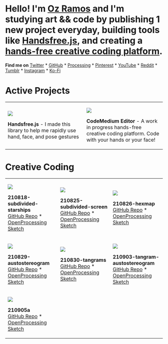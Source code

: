 # Hello! I'm [Oz Ramos](https://codemedium.com) and I'm studying art && code by publishing 1 new project everyday, building tools like [Handsfree.js](https://github.com/midiblocks/handsfree), and creating a [hands-free creative coding platform](https://github.com/codemedium/codemedium-editor).

**Find me on** [Twitter](https://twitter.com/semigenerative) * [GitHub](https://github.com/codemedium) * [Processing](https://openprocessing.org/user/282413/) * [Pinterest](https://www.pinterest.com/codemedium) * [YouTube](https://www.youtube.com/channel/UCE1C6juwEopQQeCV2ERF07Q) * [Reddit](https://reddit.com/u/thecodemedium) * [Tumblr](https://codemedium.tumblr.com/) * [Instagram](https://www.instagram.com/thecodemedium/) * [Ko-Fi](https://ko-fi.com/handsfreejs)

# Active Projects
<table style="width: 100%">
  <tr>
    <td width="50%">
      <p><a href="https://github.com/midiblocks/handsfree"><img src="https://user-images.githubusercontent.com/89111078/131717722-fe0e91bb-b268-4266-b4fe-a184388325b1.gif"></a>
      <p><strong>Handsfree.js</strong> - I made this library to help me rapidly use hand, face, and pose gestures
    </td>
    <td width="50%">
      <p><a href="https://github.com/codemedium/codemedium-editor"><img src="https://user-images.githubusercontent.com/89111078/131718058-b3138e2f-cada-4daf-9618-f9067738b7b8.gif"></a>
      <p><strong>CodeMedium Editor</strong> - A work in progress hands-free creative coding platform. Code with your hands or your face!
    </td>
  </tr>
</table>

# Creative Coding

<table style="width: 100%">
  <tr>
    <td width="33%">
      <p><a href="https://github.com/CodeMedium/210818-subdivided-starships"><img src="https://user-images.githubusercontent.com/89111078/132265304-7f922d74-6dc0-418c-b5e9-0f72c3ec5afa.gif"></a>
      <p><strong>210818-subdivided-starships</strong><br><a href="https://github.com/CodeMedium/210818-subdivided-starships">GitHub Repo</a> * <a href="https://openprocessing.org/sketch/1247050">OpenProcessing Sketch</a>
    </td>
    <td width="33%">
      <p><a href="https://github.com/CodeMedium/210825-subdivided-screen"><img src="https://user-images.githubusercontent.com/89111078/132265399-61601da4-481f-4eb5-9407-15e28ae6fb4c.png"></a>
      <p><strong>210825-subdivided-screen</strong><br><a href="https://github.com/CodeMedium/210825-subdivided-screen">GitHub Repo</a> * <a href="https://openprocessing.org/sketch/1248962">OpenProcessing Sketch</a>
    </td>
    <td width="33%">
      <p><a href="https://github.com/CodeMedium/210826-hexmap"><img src="https://user-images.githubusercontent.com/89111078/132265520-c966c93d-8a46-4c57-b26e-756e8b49ea91.gif"></a>
      <p><strong>210826-hexmap</strong><br><a href="https://github.com/CodeMedium/210826-hexmap">GitHub Repo</a> * <a href="https://openprocessing.org/sketch/1250347">OpenProcessing Sketch</a>
    </td>
  </tr>

  <tr>
    <td width="33%">
      <p><a href="https://github.com/CodeMedium/210829-austostereogram"><img src="https://user-images.githubusercontent.com/89111078/132265603-e1b4ecbe-ac8e-4432-9811-3a97a3e83754.png"></a>
      <p><strong>210829-austostereogram</strong><br><a href="https://github.com/CodeMedium/210829-austostereogram">GitHub Repo</a> * <a href="https://openprocessing.org/sketch/1250768">OpenProcessing Sketch</a>
    </td>
    <td width="33%">
      <p><a href="https://github.com/CodeMedium/210830-tangrams"><img src="https://user-images.githubusercontent.com/89111078/132265631-75e48fb2-b119-4bbd-8e97-38cb9682e30a.png"></a>
      <p><strong>210830-tangrams</strong><br><a href="https://github.com/CodeMedium/210830-tangrams">GitHub Repo</a> * <a href="https://openprocessing.org/sketch/1251530">OpenProcessing Sketch</a>
    </td>
    <td width="33%">
      <p><a href="https://github.com/CodeMedium/210903-tangram-austostereogram"><img src="https://user-images.githubusercontent.com/89111078/132265702-65bd9d88-ac0b-46b5-9910-b677395c5a6c.png"></a>
      <p><strong>210903-tangram-austostereogram</strong><br><a href="https://github.com/CodeMedium/210903-tangram-austostereogram">GitHub Repo</a> * <a href="https://openprocessing.org/sketch/1254419">OpenProcessing Sketch</a>
    </td>
  </tr>

  <tr>
    <td width="33%">
      <p><a href="https://github.com/CodeMedium/210905a"><img src="https://user-images.githubusercontent.com/89111078/132265803-fb2a0ca7-b34b-41a0-a0aa-08fab2df968d.png"></a>
      <p><strong>210905a</strong><br><a href="https://github.com/CodeMedium/210905a">GitHub Repo</a> * <a href="https://openprocessing.org/sketch/1255080">OpenProcessing Sketch</a>
    </td>
    <td width="33%">
<!--      <p><a href="https://github.com/CodeMedium/210830-tangrams"><img src="https://user-images.githubusercontent.com/89111078/132265631-75e48fb2-b119-4bbd-8e97-38cb9682e30a.png"></a>
      <p><strong>Subdivided Starships</strong><br><a href="https://github.com/CodeMedium/210830-tangrams">GitHub Repo</a> * <a href="https://openprocessing.org/sketch/1251530">OpenProcessing Sketch</a>
-->    </td>
    <td width="33%">
<!--      <p><a href="https://github.com/CodeMedium/210905a"><img src="https://user-images.githubusercontent.com/89111078/132265702-65bd9d88-ac0b-46b5-9910-b677395c5a6c.png"></a>
      <p><strong>Subdivided Starships</strong><br><a href="https://github.com/CodeMedium/210905a">GitHub Repo</a> * <a href="https://openprocessing.org/sketch/1255080">OpenProcessing Sketch</a>
-->    </td>
  </tr>
</table>




